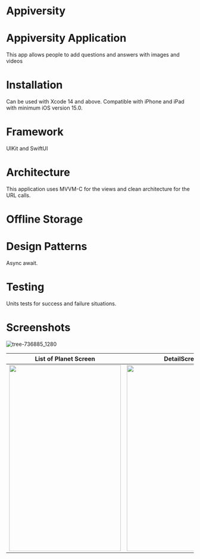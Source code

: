 
# Appiversity

# Appiversity Application
This app allows people to add questions and answers with images and videos

# Installation
Can be used with Xcode 14 and above. Compatible with iPhone and iPad with minimum iOS version 15.0.

# Framework
UIKit and SwiftUI 

# Architecture
This application uses MVVM-C for the views and clean architecture for the URL calls.

# Offline Storage


# Design Patterns
Async await.

# Testing
Units tests for success and failure situations.

# Screenshots
![tree-736885_1280](https://github.com/AyaBassi/Appiversity/assets/33694282/08e10423-4981-4814-ab87-7d5d2b92fd6f)

|List of Planet Screen|DetailScreen|
|---|---|
|<img src="" width="300" height="500"> |<img src="" width="300" height="500"> |
